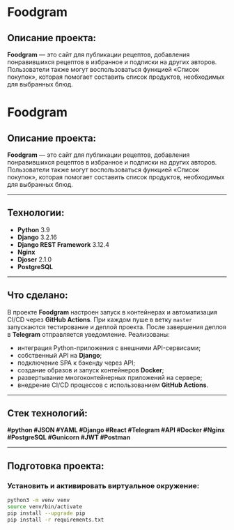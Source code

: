 # Foodgram

## Описание проекта:
**Foodgram** — это сайт для публикации рецептов, добавления понравившихся рецептов в избранное и подписки на других авторов. Пользователи также могут воспользоваться функцией «Список покупок», которая помогает составить список продуктов, необходимых для выбранных блюд.
# Foodgram

## Описание проекта:
**Foodgram** — это сайт для публикации рецептов, добавления понравившихся рецептов в избранное и подписки на других авторов. Пользователи также могут воспользоваться функцией «Список покупок», которая помогает составить список продуктов, необходимых для выбранных блюд.

---

## Технологии:
- **Python** 3.9  
- **Django** 3.2.16  
- **Django REST Framework** 3.12.4  
- **Nginx**  
- **Djoser** 2.1.0  
- **PostgreSQL**  

---

## Что сделано:
В проекте **Foodgram** настроен запуск в контейнерах и автоматизация CI/CD через **GitHub Actions**. При каждом пуше в ветку `master` запускаются тестирование и деплой проекта. После завершения деплоя в **Telegram** отправляется уведомление. Реализованы:  

- интеграция Python-приложения с внешними API-сервисами;  
- собственный API на **Django**;  
- подключение SPA к бэкенду через API;  
- создание образов и запуск контейнеров **Docker**;  
- развертывание многоконтейнерных приложений на сервере;  
- внедрение CI/CD процессов с использованием **GitHub Actions**.

---

## Стек технологий:
**#python #JSON #YAML #Django #React #Telegram #API #Docker #Nginx #PostgreSQL #Gunicorn #JWT #Postman**

---

## Подготовка проекта:

### Установить и активировать виртуальное окружение:
```bash
python3 -m venv venv
source venv/bin/activate
pip install --upgrade pip
pip install -r requirements.txt